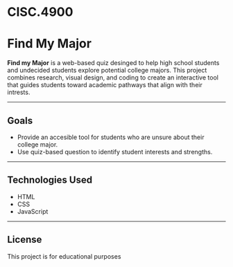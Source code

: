 # CISC.4900
# Find My Major

**Find my Major** is a web-based quiz desinged to help high school students and undecided students explore potential college majors. This project combines research, visual design, and coding to create an interactive tool that guides students toward academic pathways that align with their intrests. 

---

## Goals 
* Provide an accesible tool for students who are unsure about their college major.
*  Use quiz-based question to identify student interests and strengths.

---

## Technologies Used 
* HTML
* CSS 
* JavaScript

---

## License
This project is for educational purposes


